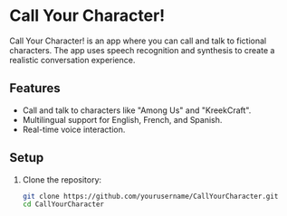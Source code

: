 # Call Your Character!

Call Your Character! is an app where you can call and talk to fictional characters. The app uses speech recognition and synthesis to create a realistic conversation experience.

## Features

- Call and talk to characters like "Among Us" and "KreekCraft".
- Multilingual support for English, French, and Spanish.
- Real-time voice interaction.

## Setup

1. Clone the repository:
   ```bash
   git clone https://github.com/yourusername/CallYourCharacter.git
   cd CallYourCharacter
